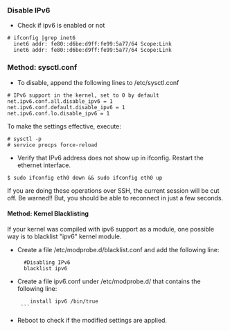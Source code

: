 ### Disable IPv6

* Check if ipv6 is enabled or not

```
# ifconfig |grep inet6
  inet6 addr: fe80::d6be:d9ff:fe99:5a77/64 Scope:Link
  inet6 addr: fe80::d6be:d9ff:fe99:5a77/64 Scope:Link
```
### Method: sysctl.conf
* To disable, append the following lines to /etc/sysctl.conf

```
# IPv6 support in the kernel, set to 0 by default
net.ipv6.conf.all.disable_ipv6 = 1
net.ipv6.conf.default.disable_ipv6 = 1
net.ipv6.conf.lo.disable_ipv6 = 1
```
To make the settings effective, execute:
```
# sysctl -p
# service procps force-reload
```
* Verify that IPv6 address does not show up in ifconfig. Restart the ethernet interface.
```
$ sudo ifconfig eth0 down && sudo ifconfig eth0 up
```
If you are doing these operations over SSH, the current session will be cut off. Be warned!! But, you should be able to reconnect in just a few seconds.
#### Method: Kernel Blacklisting
If your kernel was compiled with ipv6 support as a module, one possible way is to blacklist "ipv6" kernel module.
  * Create a file /etc/modprobe.d/blacklist.conf and add the following line:
    ```
      #Disabling IPv6
      blacklist ipv6
    ```
  * Create a file ipv6.conf under /etc/modprobe.d/ that contains the following line:
       ``` 
           install ipv6 /bin/true
        ```
  * Reboot to check if the modified settings are applied.


